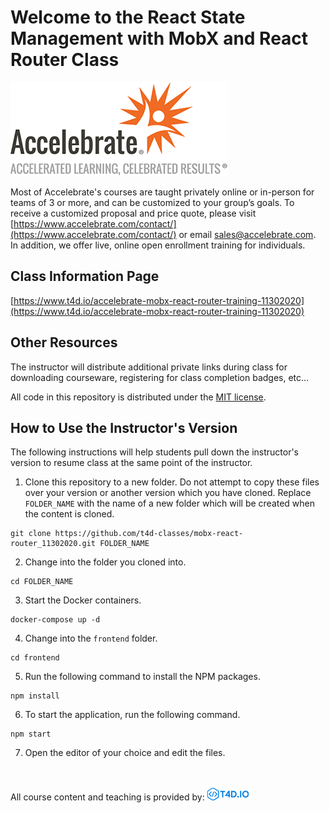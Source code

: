 # Welcome to the React State Management with MobX and React Router Class

![Accelebrate Logo](images/accelebrate-logo.png "Accelebrate Logo")

Most of Accelebrate's courses are taught privately online or in-person for teams of 3 or more, and can be customized to your group’s goals. To receive a customized proposal and price quote, please visit [https://www.accelebrate.com/contact/](https://www.accelebrate.com/contact/) or email [sales@accelebrate.com](sales@accelebrate.com). In addition, we offer live, online open enrollment training for individuals.

## Class Information Page

[https://www.t4d.io/accelebrate-mobx-react-router-training-11302020](https://www.t4d.io/accelebrate-mobx-react-router-training-11302020)

## Other Resources

The instructor will distribute additional private links during class for downloading courseware, registering for class completion badges, etc...

All code in this repository is distributed under the [MIT license](license.txt).

## How to Use the Instructor's Version

The following instructions will help students pull down the instructor's version to resume class at the same point of the instructor.

1. Clone this repository to a new folder. Do not attempt to copy these files over your version or another version which you have cloned. Replace `FOLDER_NAME` with the name of a new folder which will be created when the content is cloned.

```
git clone https://github.com/t4d-classes/mobx-react-router_11302020.git FOLDER_NAME
```

2. Change into the folder you cloned into.

```
cd FOLDER_NAME
```

3. Start the Docker containers.

```
docker-compose up -d
```

4. Change into the `frontend` folder.

```
cd frontend
```

5. Run the following command to install the NPM packages.

```
npm install
```

6. To start the application, run the following command.

```
npm start
```

7. Open the editor of your choice and edit the files.

<br><br>
All course content and teaching is provided by: [<img src="images/t4dio-logo.gif" alt="T4D.IO Logo">](http://www.t4d.io)

